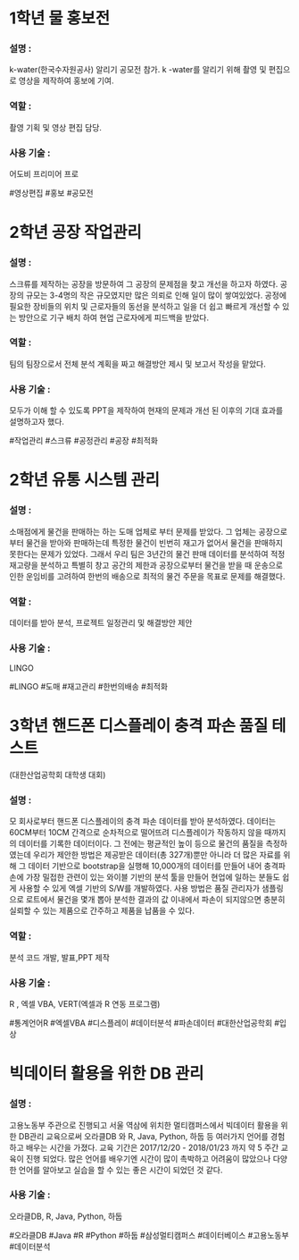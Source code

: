 # 1학년 물 홍보전
### 설명 : 
k-water(한국수자원공사) 알리기 공모전 참가. k -water를 알리기 위해 촬영 및 편집으로 영상을 제작하여 홍보에 기여. 
### 역할 :
 촬영 기획 및 영상 편집 담당. 
### 사용 기술 : 
어도비 프리미어 프로 



\#영상편집 #홍보 #공모전 





# 2학년 공장 작업관리 
### 설명 :
 스크류를 제작하는 공장을 방문하여 그 공장의 문제점을 찾고 개선을 하고자 하였다. 공장의 규모는 3-4명의 작은 규모였지만 많은 의뢰로 인해 일이 많이 쌓여있었다. 공정에 필요한 장비들의 위치 및 근로자들의 동선을 분석하고 일을 더 쉽고 빠르게 개선할 수 있는 방안으로 기구 배치 하여 현업 근로자에게 피드백을 받았다.
### 역할 : 
팀의 팀장으로서 전체 분석 계획을 짜고 해결방안 제시 및 보고서 작성을 맡았다. 
### 사용 기술 :
 모두가 이해 할 수 있도록 PPT을 제작하여 현재의 문제과 개선 된 이후의 기대 효과를 설명하고자 했다.



\#작업관리 #스크류 #공정관리 #공장 #최적화





# 2학년 유통 시스템 관리
### 설명 : 
소매점에게 물건을 판매하는 하는 도매 업체로 부터 문제를 받았다. 그 업체는 공장으로부터 물건을 받아와 판매하는데 특정한 물건이 빈번히 재고가 없어서 물건을 판매하지 못한다는 문제가 있었다. 그래서 우리 팀은 3년간의 물건 판매 데이터를 분석하여 적정 재고량을 분석하고 특별히 창고 공간의 제한과 공장으로부터 물건을 받을 때 운송으로 인한 운임비를 고려하여 한번의 배송으로 최적의 물건 주문을 목표로 문제를 해결했다. 
### 역할 : 
데이터를 받아 분석, 프로젝트 일정관리 및 해결방안 제안
### 사용 기술 :
 LINGO



\#LINGO #도매 #재고관리 #한번의배송 #최적화






# 3학년 핸드폰 디스플레이 충격 파손 품질 테스트 
(대한산업공학회 대학생 대회)
### 설명 : 
모 회사로부터 핸드폰 디스플레이의 충격 파손 데이터를 받아 분석하였다. 데이터는 60CM부터 10CM 간격으로 순차적으로 떨어뜨려 디스플레이가 작동하지 않을 때까지의 데이터를 기록한 데이터이다. 그 전에는 평균적인 높이 등으로 물건의 품질을 측정하였는데 우리가 제안한 방법은 제공받은 데이터(총 327개)뿐만 아니라 더 많은 자료를 위해 그 데이터 기반으로 bootstrap을 실행해 10,000개의 데이터를 만들어 내어 충격파손에 가장 밀접한 관련이 있는 와이블 기반의 분석 툴을 만들어 현업에 일하는 분들도 쉽게 사용할 수 있게 엑셀 기반의 S/W를 개발하였다. 사용 방법은 품질 관리자가 샘플링으로 로트에서 물건을 몇개 뽑아 분석한 결과의 값 이내에서 파손이 되지않으면 충분히 실뢰할 수 있는 제품으로 간주하고 제품을 납품을 수 있다. 
 ### 역할 :
 분석 코드 개발, 발표,PPT 제작
 ### 사용 기술 :
 R , 엑셀 VBA, VERT(엑셀과 R 연동 프로그램)



 \#통계언어R #엑셀VBA #디스플레이 #데이터분석 #파손데이터 #대한산업공학회 #입상





# 빅데이터 활용을 위한 DB 관리 

### 설명 : 

고용노동부 주관으로 진행되고 서울 역삼에 위치한 멀티캠퍼스에서 빅데이터 활용을 위한 DB관리 교육으로써 오라클DB 와 R,  Java, Python, 하둡 등 여러가지 언어를 경험하고 배우는 시간을 가졌다. 교육 기간은 2017/12/20 - 2018/01/23 까지 약 5 주간 교육이 진행 되었다. 많은 언어를 배우기엔 시간이 많이 촉박하고 어려움이 많았으나 다양한 언어를 알아보고 실습을 할 수 있는 좋은 시간이 되었던 것 같다.



### 사용 기술 :

오라클DB, R, Java, Python, 하둡



\#오라클DB #Java #R #Python #하둡 #삼성멀티캠퍼스 #데이터베이스 #고용노동부 #데이터분석